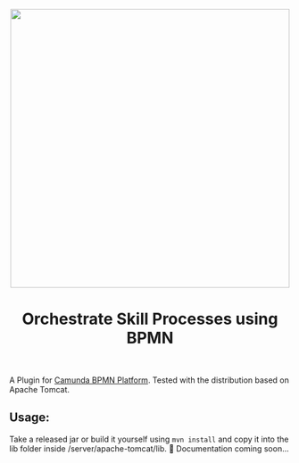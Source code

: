 <p align="center">
    <img width="500px" src="https://github.com/aljoshakoecher/BPMN-Skill-Executor/blob/documentation/images/documentation/images/BPMN-SkillExecutor_Logo.png?raw=true">
</p>
<h1 align="center">Orchestrate Skill Processes using BPMN</h1>
<br>

A Plugin for [Camunda BPMN Platform](https://docs.camunda.org/manual/7.16/). Tested with the distribution based on Apache Tomcat.


## Usage:
Take a released jar or build it yourself using `mvn install` and copy it into the lib folder inside <your-camunda directory>/server/apache-tomcat/lib.
:construction: Documentation coming soon...
